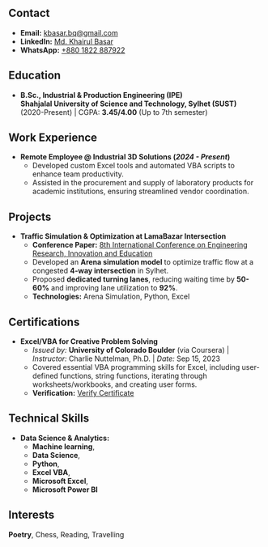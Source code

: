 ## Contact <a id="contact"></a>
- **Email:** [kbasar.bq@gmail.com](mailto:kbasar.bq@gmail.com)  
- **LinkedIn:** [Md. Khairul Basar](https://www.linkedin.com/in/md-khairul-basar-b19282247/)  
- **WhatsApp:** [+880 1822 887922](https://wa.me/+8801822887922/)

## Education <a id="education"></a>
- **B.Sc., Industrial & Production Engineering (IPE)**  
  **Shahjalal University of Science and Technology, Sylhet (SUST)**  
  (2020-Present) | CGPA: **3.45/4.00** (Up to 7th semester)

## Work Experience <a id="work-experience"></a>
- **Remote Employee @ Industrial 3D Solutions (_2024 - Present_)**  
  - Developed custom Excel tools and automated VBA scripts to enhance team productivity.  
  - Assisted in the procurement and supply of laboratory products for academic institutions, ensuring streamlined vendor coordination.

## Projects <a id="projects"></a>
- **Traffic Simulation & Optimization at LamaBazar Intersection**  
  - **Conference Paper:** [8th International Conference on Engineering Research, Innovation and Education](#)  
  - Developed an **Arena simulation model** to optimize traffic flow at a congested **4-way intersection** in Sylhet.  
  - Proposed **dedicated turning lanes**, reducing waiting time by **50-60%** and improving lane utilization to **92%**.  
  - **Technologies:** Arena Simulation, Python, Excel  

## Certifications <a id="certifications"></a>
- **Excel/VBA for Creative Problem Solving**  
  - *Issued by:* **University of Colorado Boulder** (via Coursera) | *Instructor:* Charlie Nuttelman, Ph.D. | *Date:* Sep 15, 2023  
  - Covered essential VBA programming skills for Excel, including user-defined functions, string functions, iterating through worksheets/workbooks, and creating user forms.  
  - **Verification:** [Verify Certificate](https://coursera.org/verify/specialization/ZQ7CFZSYQ8LU)  

## Technical Skills <a id="technical-skills"></a>
- **Data Science & Analytics:**
  - **Machine learning**,
  - **Data Science**,
  - **Python**,
  - **Excel VBA**,
  - **Microsoft Excel**,
  - **Microsoft Power BI**  

## Interests <a id="interests"></a>
**Poetry**, Chess, Reading, Travelling
